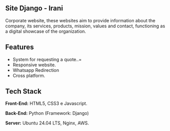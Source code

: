 
## Site Django - Irani
Corporate website, these websites aim to provide information about the company, its services, products, mission, values ​​and contact, functioning as a digital showcase of the organization.
## Features

- System for requesting a quote..=
- Responsive website.
- Whatsapp Redirection
- Cross platform.


## Tech Stack

**Front-End:** HTML5, CSS3 e Javascript.

**Back-End:** Python (Framework: Django)

**Server:** Ubuntu 24.04 LTS, Nginx, AWS.



